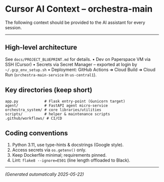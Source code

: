 # Cursor AI Context – orchestra-main

The following context should be provided to the AI assistant for every session.

---
## High-level architecture
See `docs/PROJECT_BLUEPRINT.md` for details.
• Dev on Paperspace VM via SSH (Cursor)
• Secrets via Secret Manager – exported at login by `~/.gcp_env_setup.sh`
• Deployment: GitHub Actions ➜ Cloud Build ➜ Cloud Run (`orchestra-main-service` in `us-central1`).

## Key directories (keep short)
```
app.py            # Flask entry-point (Gunicorn target)
agent/            # FastAPI agent micro-service
orchestra_system/ # core libraries/utilities
scripts/          # helper & maintenance scripts
.github/workflows/ # CI/CD
```

## Coding conventions
1. Python 3.11, use type-hints & docstrings (Google style).
2. Access secrets via `os.getenv()` only.
3. Keep Dockerfile minimal; requirements pinned.
4. Lint: `flake8 --ignore=E501` (line length offloaded to Black).

---
*(Generated automatically 2025-05-22)* 